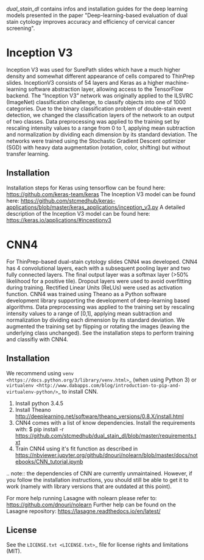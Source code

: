 *dual_stain_dl* contains infos and installation guides for the deep learning models presented in the paper "Deep-learning-based evaluation of dual stain cytology improves accuracy and efficiency of cervical cancer screening".

# Inception V3

Inception V3 was used for SurePath slides which have a much higher density and somewhat different appearance of cells compared to ThinPrep slides. InceptionV3 consists of 54 layers and Keras as a higher machine-learning software abstraction layer, allowing access to the TensorFlow backend. The “Inception V3” network was originally applied to the ILSVRC (ImageNet) classification challenge, to classify objects into one of 1000 categories. Due to the binary classification problem of double-stain event detection, we changed the classification layers of the network to an output of two classes. Data preprocessing was applied to the training set by rescaling intensity values to a range from 0 to 1, applying mean subtraction and normalization by dividing each dimension by its standard deviation. The networks were trained using the Stochastic Gradient Descent optimizer (SGD) with heavy data augmentation (rotation, color, shifting) but without transfer learning.

## Installation
Installation steps for Keras using tensorflow can be found here: https://github.com/keras-team/keras
The Inception V3 model can be found here: https://github.com/stcmedhub/keras-applications/blob/master/keras_applications/inception_v3.py
A detailed description of the Inception V3 model can be found here: https://keras.io/applications/#inceptionv3


# CNN4 

For ThinPrep-based dual-stain cytology slides CNN4 was developed. CNN4 has 4 convolutional layers, each with a subsequent pooling layer and two fully connected layers. The final output layer was a softmax layer (>50% likelihood for a positive tile). Dropout layers were used to avoid overfitting during training. Rectified Linear Units (ReLUs) were used as activation function. CNN4 was trained using Theano as a Python software development library supporting the development of deep-learning based algorithms. Data preprocessing was applied to the training set by rescaling intensity values to a range of [0,1], applying mean subtraction and normalization by dividing each dimension by its standard deviation. We augmented the training set by flipping or rotating the images (leaving the underlying class unchanged). See the installation steps to perform training and classifiy with CNN4.

## Installation

We recommend using `venv
<https://docs.python.org/3/library/venv.html>`_ (when using Python 3)
or `virtualenv
<http://www.dabapps.com/blog/introduction-to-pip-and-virtualenv-python/>`_
to install CNN.

1. Install python 3.4.5 
2. Install Theano http://deeplearning.net/software/theano_versions/0.8.X/install.html
3. CNN4 comes with a list of know dependencies. Install the requirements with: $ pip install -r https://github.com/stcmedhub/dual_stain_dl/blob/master/requirements.txt
4. Train CNN4 using it's fit function as described in https://nbviewer.jupyter.org/github/dnouri/nolearn/blob/master/docs/notebooks/CNN_tutorial.ipynb

.. note:: 
  the dependencies of CNN are currently unmaintained. However, if you follow the
  installation instructions, you should still be able to get it to
  work (namely with library versions that are outdated at this point).

For more help running Lasagne with nolearn please refer to: https://github.com/dnouri/nolearn 
Further help can be found on the Lasagne repository: https://lasagne.readthedocs.io/en/latest/

## License

See the `LICENSE.txt <LICENSE.txt>`_ file for license rights and
limitations (MIT).
